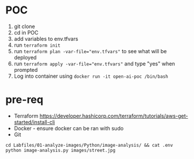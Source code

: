 # POC

1. git clone
2. cd in POC
3. add variables to env.tfvars
4. run `terraform init`
5. run `terraform plan -var-file="env.tfvars"` to see what will be deployed
6. run `terraform apply -var-file="env.tfvars"` and type "yes" when prompted
7. Log into container using `docker run -it open-ai-poc /bin/bash`


# pre-req
- Terraform https://developer.hashicorp.com/terraform/tutorials/aws-get-started/install-cli
- Docker - ensure docker can be ran with sudo
- Git

`cd Labfiles/01-analyze-images/Python/image-analysis/ && cat .env`
`python image-analysis.py images/street.jpg`

